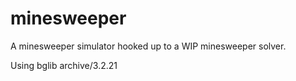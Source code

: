 # minesweeper

A minesweeper simulator hooked up to a WIP minesweeper solver.

Using bglib archive/3.2.21

